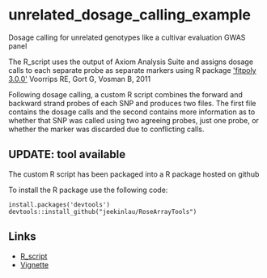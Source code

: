 # unrelated_dosage_calling_example
Dosage calling for unrelated genotypes like a cultivar evaluation GWAS panel

The R_script uses the output of Axiom Analysis Suite and assigns dosage calls to each separate probe as separate markers using R package ['fitpoly 3.0.0'](https://cran.r-project.org/web/packages/fitPoly/index.html) Voorrips RE, Gort G, Vosman B, 2011 

Following dosage calling, a custom R script combines the forward and backward strand probes of each SNP and produces two files. The first file contains the dosage calls and the second contains more information as to whether that SNP was called using two agreeing probes, just one probe, or whether the marker was discarded due to conflicting calls.

## UPDATE: tool available
The custom R script has been packaged into a R package hosted on github

To install the R package use the following code:
```
install.packages('devtools')
devtools::install_github("jeekinlau/RoseArrayTools")
```


## Links

* [R_script](https://raw.githubusercontent.com/jeekinlau/unrelated_dosage_calling_example/main/docs/fitPoly_and_custom_script.R)
* [Vignette](https://jeekinlau.github.io/unrelated_dosage_calling_example/fitpoly_tutorial_example.html)